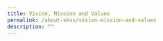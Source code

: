 ```yaml
---
title: Vision, Mission and Values
permalink: /about-skss/vision-mission-and-values
description: ""
---
```

